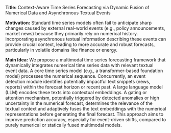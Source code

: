 **Title:** Context-Aware Time Series Forecasting via Dynamic Fusion of Numerical Data and Asynchronous Textual Events

**Motivation:** Standard time series models often fail to anticipate sharp changes caused by external real-world events (e.g., policy announcements, market news) because they primarily rely on numerical history. Incorporating asynchronous textual information describing these events can provide crucial context, leading to more accurate and robust forecasts, particularly in volatile domains like finance or energy.

**Main Idea:** We propose a multimodal time series forecasting framework that dynamically integrates numerical time series data with relevant textual event data. A core time series model (e.g., a transformer-based foundation model) processes the numerical sequence. Concurrently, an event detection module identifies potentially impactful text snippets (news, reports) within the forecast horizon or recent past. A large language model (LLM) encodes these texts into contextual embeddings. A gating or attention mechanism, potentially triggered by detected anomalies or high uncertainty in the numerical forecast, determines the relevance of the textual context and adaptively fuses the text embeddings with the numerical representations before generating the final forecast. This approach aims to improve prediction accuracy, especially for event-driven shifts, compared to purely numerical or statically fused multimodal models.